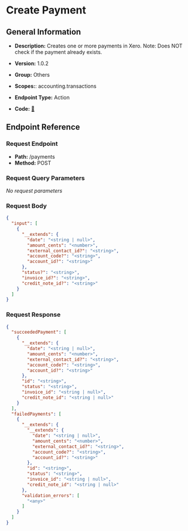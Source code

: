 # Create Payment

## General Information

- **Description:** Creates one or more payments in Xero.
Note: Does NOT check if the payment already exists.

- **Version:** 1.0.2
- **Group:** Others
- **Scopes:**: accounting.transactions
- **Endpoint Type:** Action
- **Code:** [🔗](https://github.com/NangoHQ/integration-templates/tree/main/integrations/xero/actions/create-payment.ts)

## Endpoint Reference

### Request Endpoint

- **Path:** /payments
- **Method:** POST

### Request Query Parameters

_No request parameters_

### Request Body

```json
{
  "input": [
    {
      "__extends": {
        "date": "<string | null>",
        "amount_cents": "<number>",
        "external_contact_id?": "<string>",
        "account_code?": "<string>",
        "account_id?": "<string>"
      },
      "status?": "<string>",
      "invoice_id?": "<string>",
      "credit_note_id?": "<string>"
    }
  ]
}
```

### Request Response

```json
{
  "succeededPayment": [
    {
      "__extends": {
        "date": "<string | null>",
        "amount_cents": "<number>",
        "external_contact_id?": "<string>",
        "account_code?": "<string>",
        "account_id?": "<string>"
      },
      "id": "<string>",
      "status": "<string>",
      "invoice_id": "<string | null>",
      "credit_note_id": "<string | null>"
    }
  ],
  "failedPayments": [
    {
      "__extends": {
        "__extends": {
          "date": "<string | null>",
          "amount_cents": "<number>",
          "external_contact_id?": "<string>",
          "account_code?": "<string>",
          "account_id?": "<string>"
        },
        "id": "<string>",
        "status": "<string>",
        "invoice_id": "<string | null>",
        "credit_note_id": "<string | null>"
      },
      "validation_errors": [
        "<any>"
      ]
    }
  ]
}
```
